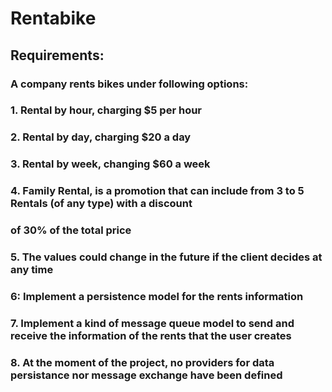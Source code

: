 # Rentabike
## Requirements:
### A company rents bikes under following options: 
### 1. Rental by hour, charging $5 per hour 
### 2. Rental by day, charging $20 a day 
### 3. Rental by week, changing $60 a week 
### 4. Family Rental, is a promotion that can include from 3 to 5 Rentals (of any type) with a discount 
### of 30% of the total price 
### 5. The values could change in the future if the client decides at any time 
### 6: Implement a persistence model for the rents information 
### 7. Implement a kind of message queue model to send and receive the information of the rents that the user creates 
### 8. At the moment of the project, no providers for data persistance nor message exchange have been defined 